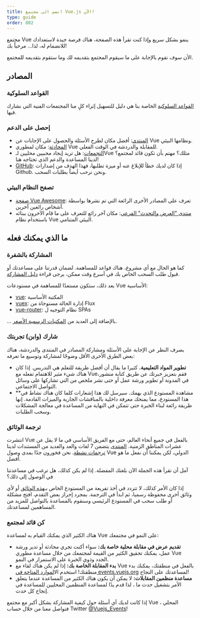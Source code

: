 ```yaml
---
title: انضم الى مجتمع Vue.js الآن!
type: guide
order: 802
---
```


مجتمع Vue ينمو بشكل سريع وإذا كنت تقرأ هذه الصفحة، هناك فرصة جيدة لاستعدادك للانضمام له، لذا... مرحباً بك!

الأن سوف نقوم بالإجابة على ما سيقوم المجتمع بتقديمه لك وما ستقوم بتقديمه للمجتمع.

## المصادر

### القواعد السلوكية

[القواعد السلوكية](/coc) الخاصة بنا هي دليل للتسهيل إثراء كلٍ منا المجتمعات الفنية التي نشارك فيها.

### إحصل على الدعم

- [المنتدى](https://forum.vuejs.org/): أفضل مكان لطرح الأسئلة والحصول على الإجابات عن Vue ونظامها البيئي.
- [المحادثة](https://chat.vuejs.org/): مكان لمطوري Vue للمقابلة والدردشة في الوقت الفعلي.
- [التجمعات](https://events.vuejs.org/meetups): هل تريد إيجاد محبيين محليين لـVue مثلك؟ مهتم بأن تكون قائد لمجتمع؟ لدينا المساعدة والدعم الذي تحتاجه هنا!
- [GitHub](https://github.com/vuejs): إذا كان لديك خطأ للإبلاغ عنه أو ميزة تطلبها، فهذا الهدف من إصدارات Github. ونحن نرحب أيضاً بطلبات السحب.

### تصفح النظام البيئي

- [صفحة Vue Awesome](https://github.com/vuejs/awesome-vue): تعرف على المصادر الأخرى الرائعة التي تم نشرها بواسطة أشخاص رائعين آخرين.
- [منتدى "العرض والتحدث" الفرعي](https://forum.vuejs.org/c/show-and-tell): مكان آخر رائع للتعرف على ما قام الآخرون ببنائه باستخدام نظام Vue البيئي المتنامي.

## ما الذي يمكنك فعله

### المشاركة بالشفرة

كما هو الحال مع أي مشروع، هناك قواعد للمساهمة. لضمان قدرتنا على مساعدتك أو قبول طلب السحب الخاص بك في أسرع وقت ممكن، يرجى قراءة [دليل المشاركة](https://github.com/vuejs/vue/blob/dev/.github/CONTRIBUTING.md).

بعد ذلك، ستكون مستعدًا للمساهمة في مستودعات Vue الأساسية:

- [vue](https://github.com/vuejs/vue): المكتبة الأساسية
- [vuex](https://github.com/vuejs/vuex): إدارة الحالة مستوحاة من Flux
- [vue-router](https://github.com/vuejs/vue-router): نظام التوجيه ل SPAs

... بالإضافة إلى العديد من [المكتبات الرسمية الأصغر](https://github.com/vuejs).

### شارك (وابن) تجربتك

بصرف النظر عن الإجابة على الأسئلة ومشاركة المصادر في المنتدى والدردشة، هناك بعض الطرق الأخرى الأقل وضوحًا لمشاركة وتوسيع ما تعرفه:

- **تطوير المواد التعليمية.** كثيرا ما يقال أن أفضل طريقة للتعلم هي التدريس. إذا كان هناك شيء مثير للاهتمام تفعله مع Vue،فقم بتعزيز خبرتك عن طريق كتابة منشور في المدونة أو تطوير ورشة عمل أو حتى نشر ملخص من التي تشاركها على وسائل التواصل الاجتماعي.
- **مشاهدة المستودع الذي يهمك. سيرسل لك هذا إشعارات كلما كان هناك نشاط في هذا المستودع، مما يمنحك معرفة داخلية بالمناقشات الجارية والميزات القادمة. إنها طريقة رائعة لبناء الخبرة حتى تتمكن في النهاية من المساعدة في معالجة المشكلات وسحب الطلبات.


### ترجمة الوثائق

انتشرت Vue بالفعل في جميع أنحاء العالم، حتى مع الفريق الأساسي في ما لا يقل عن عشرات المناطق الزمنية. [المنتدى](https://forum.vuejs.org/) يتضمن 7 لغات والعد والعديد من المستندات لدينا [ترجمات نشطة](https://github.com/vuejs?utf8=%E2%9C%93&query=vuejs.org). نحن فخورون جدًا بمدى وصول Vue الدولي، لكن يمكننا أن نفعل ما هو أفضل.

آمل أن تقرأ هذه الجملة الآن بلغتك المفضلة. إذا لم يكن كذلك، هل ترغب في مساعدتنا في الوصول إلى ذلك؟

إذا كان الأمر كذلك، لا تتردد في أخذ تفريعة من المستودع الخاص بـ[هذه الوثائق](https://github.com/vuejs/vuejs.org/) أو لأي وثائق أخرى محفوظة رسميا، ثم ابدأ في الترجمة. بمجرد إحراز بعض التقدم، افتح مشكلة أو طلب سحب في المستودع الرئيسي وسنقوم بالمساعدة بالتواصل للمزيد من المساهمين لمساعدتك.

### كن قائد لمجتمع

هناك الكثير الذي يمكنك القيام به لمساعدة Vue على النمو في مجتمعك:

- **تقديم عرض في مقابلة محلية خاصة بك:** سواء أكنت تجري محادثة أو تدير ورشة عمل، يمكنك تحقيق الكثير من القيمة لمجتمعك من خلال مساعدة مطوري Vue الجدد وذوي الخبرة على الاستمرار في النمو.
- **بدء المقابلة الخاصة بك:** إذا لم يكن هناك لقاء مع Vue بالفعل في منطقتك، يمكنك بدء منطقتك! استخدم ال[الموارد المتاحة في events.vuejs.org](https://events.vuejs.org/resources/#getting-started) لمساعدتك على النجاح!
- **مساعدة منظمين المقابلات:** لا يمكن أن يكون هناك الكثير من المساعدة عندما يتعلق الأمر بتشغيل حدث ما ، لذا قدم يدًا لمساعدة المنظمين المحليين للمساعدة في إنجاح كل حدث.

إذا كانت لديك أي أسئلة حول كيفية المشاركة بشكل أكبر مع مجتمع Vue المحلي ، فتواصل معنا من خلال حساب Twitter [@Vuejs_Events](https://www.twitter.com/vuejs_events)!
